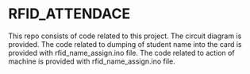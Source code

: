# RFID_ATTENDACE
This repo consists of code related to this project.
The circuit diagram is provided.
The code related to dumping of student name into the card is provided with rfid_name_assign.ino file.
The code related to action of machine is provided with rfid_name_assign.ino file.
